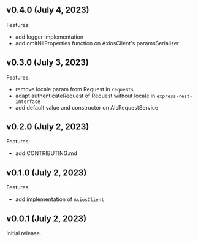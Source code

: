 ## v0.4.0 (July 4, 2023)

Features:

- add logger implementation
- add omitNilProperties function on AxiosClient's paramsSerializer

## v0.3.0 (July 3, 2023)

Features:

- remove locale param from Request in `requests`
- adapt authenticateRequest of Request without locale in
  `express-rest-interface`
- add default value and constructor on AlsRequestService

## v0.2.0 (July 2, 2023)

Features:

- add CONTRIBUTING.md

## v0.1.0 (July 2, 2023)

Features:

- add implementation of `AxiosClient`

## v0.0.1 (July 2, 2023)

Initial release.
